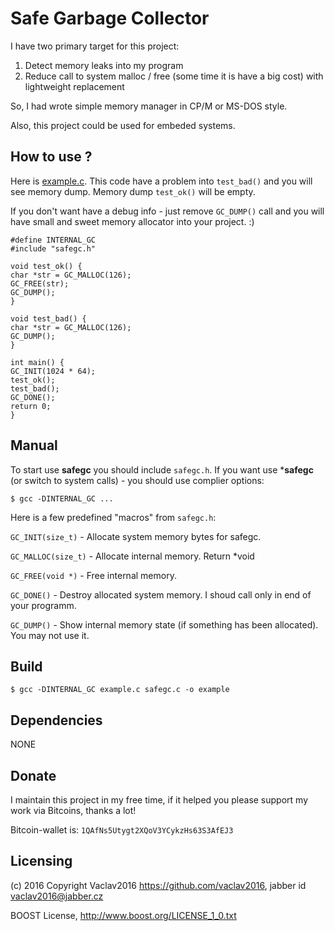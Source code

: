 # Safe Garbage Collector

I have two primary target for this project:

1. Detect memory leaks into my program
2. Reduce call to system malloc / free (some time it is have a big cost) with lightweight replacement
 
So, I had wrote simple memory manager in CP/M or MS-DOS style.

Also, this project could be used for embeded systems.

## How to use ?

Here is [example.c](example.c). This code have a problem into `test_bad()` and you will see memory dump. Memory dump `test_ok()` will be empty.

If you don't want have a debug info - just remove `GC_DUMP()` call and you will have small and sweet memory allocator into your project. :)

    #define INTERNAL_GC
    #include "safegc.h"

    void test_ok() {
	char *str = GC_MALLOC(126);
	GC_FREE(str);
	GC_DUMP();
    }

    void test_bad() {
	char *str = GC_MALLOC(126);
	GC_DUMP();
    }

    int main() {
	GC_INIT(1024 * 64);
	test_ok();
	test_bad();
	GC_DONE();
	return 0;
    }

## Manual

To start use **safegc** you should include `safegc.h`. If you want use ***safegc** (or switch to system calls) - you should use complier options:

    $ gcc -DINTERNAL_GC ...

Here is a few predefined "macros" from `safegc.h`:

`GC_INIT(size_t)` - Allocate system memory bytes for safegc.

`GC_MALLOC(size_t)` - Allocate internal memory. Return *void

`GC_FREE(void *)` - Free internal memory.

`GC_DONE()` - Destroy allocated system memory. I shoud call only in end of your programm.

`GC_DUMP()` - Show internal memory state (if something has been allocated). You may not use it.

## Build

    $ gcc -DINTERNAL_GC example.c safegc.c -o example

## Dependencies

NONE

## Donate

I maintain this project in my free time, if it helped you please support my work via Bitcoins, thanks a lot!

Bitcoin-wallet is: `1QAfNs5Utygt2XQoV3YCykzHs63S3AfEJ3`


## Licensing

(c) 2016 Copyright Vaclav2016 https://github.com/vaclav2016, jabber id vaclav2016@jabber.cz

BOOST License, <http://www.boost.org/LICENSE_1_0.txt>
